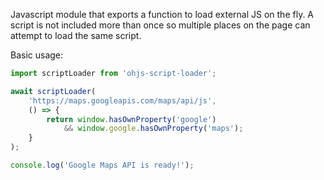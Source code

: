 Javascript module that exports a function to load external JS on the fly. 
A script is not included more than once so multiple places on the 
page can attempt to load the same script.

Basic usage:

```js
import scriptLoader from 'ohjs-script-loader';

await scriptLoader(
    'https://maps.googleapis.com/maps/api/js',
    () => {
        return window.hasOwnProperty('google')
            && window.google.hasOwnProperty('maps');
    }
);

console.log('Google Maps API is ready!');
```
